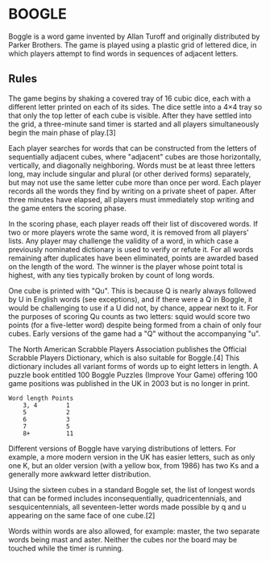 # BOOGLE

Boggle is a word game invented by Allan Turoff and originally distributed by Parker Brothers. The game is played using a plastic grid of lettered dice, in which players attempt to find words in sequences of adjacent letters.

## Rules

The game begins by shaking a covered tray of 16 cubic dice, each with a different letter printed on each of its sides. The dice settle into a 4×4 tray so that only the top letter of each cube is visible. After they have settled into the grid, a three-minute sand timer is started and all players simultaneously begin the main phase of play.[3]

Each player searches for words that can be constructed from the letters of sequentially adjacent cubes, where "adjacent" cubes are those horizontally, vertically, and diagonally neighboring. Words must be at least three letters long, may include singular and plural (or other derived forms) separately, but may not use the same letter cube more than once per word. Each player records all the words they find by writing on a private sheet of paper. After three minutes have elapsed, all players must immediately stop writing and the game enters the scoring phase.

In the scoring phase, each player reads off their list of discovered words. If two or more players wrote the same word, it is removed from all players' lists. Any player may challenge the validity of a word, in which case a previously nominated dictionary is used to verify or refute it. For all words remaining after duplicates have been eliminated, points are awarded based on the length of the word. The winner is the player whose point total is highest, with any ties typically broken by count of long words.

One cube is printed with "Qu". This is because Q is nearly always followed by U in English words (see exceptions), and if there were a Q in Boggle, it would be challenging to use if a U did not, by chance, appear next to it. For the purposes of scoring Qu counts as two letters: squid would score two points (for a five-letter word) despite being formed from a chain of only four cubes. Early versions of the game had a "Q" without the accompanying "u".

The North American Scrabble Players Association publishes the Official Scrabble Players Dictionary, which is also suitable for Boggle.[4] This dictionary includes all variant forms of words up to eight letters in length. A puzzle book entitled 100 Boggle Puzzles (Improve Your Game) offering 100 game positions was published in the UK in 2003 but is no longer in print.

```
Word length Points
    3, 4        1
    5           2
    6           3
    7           5
    8+          11
```

Different versions of Boggle have varying distributions of letters. For example, a more modern version in the UK has easier letters, such as only one K, but an older version (with a yellow box, from 1986) has two Ks and a generally more awkward letter distribution.

Using the sixteen cubes in a standard Boggle set, the list of longest words that can be formed includes inconsequentially, quadricentennials, and sesquicentennials, all seventeen-letter words made possible by q and u appearing on the same face of one cube.[2]

Words within words are also allowed, for example: master, the two separate words being mast and aster. Neither the cubes nor the board may be touched while the timer is running.
